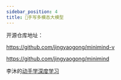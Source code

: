 ```yaml
---
sidebar_position: 4
title: 🚧手写多模态大模型
---
```


开源仓库地址：

https://github.com/jingyaogong/minimind-v

https://github.com/jingyaogong/minimind


李沐的[动手学深度学习](https://github.com/d2l-ai/d2l-zh)
